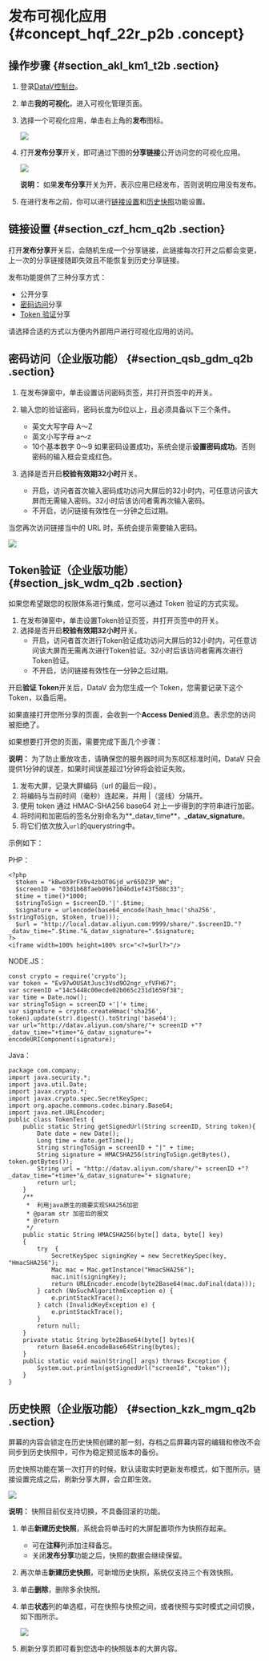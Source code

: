 # 发布可视化应用 {#concept_hqf_22r_p2b .concept}

## 操作步骤 {#section_akl_km1_t2b .section}

1.  登录[DataV控制台](https://datav.aliyun.com/)。
2.  单击**我的可视化**，进入可视化管理页面。
3.  选择一个可视化应用，单击右上角的**发布**图标。

    ![](http://static-aliyun-doc.oss-cn-hangzhou.aliyuncs.com/assets/img/16553/15343135759205_zh-CN.png)

4.  打开**发布分享**开关，即可通过下图的**分享链接**公开访问您的可视化应用。

    ![](http://static-aliyun-doc.oss-cn-hangzhou.aliyuncs.com/assets/img/16553/15343135758031_zh-CN.png)

    **说明：** 如果**发布分享**开关为开，表示应用已经发布，否则说明应用没有发布。

5.  在进行发布之前，你可以进行[链接设置](#)和[历史快照](#)功能设置。

## 链接设置 {#section_czf_hcm_q2b .section}

打开**发布分享**开关后，会随机生成一个分享链接，此链接每次打开之后都会变更，上一次的分享链接随即失效且不能恢复到历史分享链接。

发布功能提供了三种分享方式：

-   公开分享
-   [密码访问](#)分享
-   [Token 验证](#)分享

请选择合适的方式以方便内外部用户进行可视化应用的访问。

## 密码访问（企业版功能） {#section_qsb_gdm_q2b .section}

1.  在发布弹窗中，单击设置访问密码页签，并打开页签中的开关。
2.  输入您的验证密码，密码长度为6位以上，且必须具备以下三个条件。

    -   英文大写字母 A～Z
    -   英文小写字母 a～z
    -   10个基本数字 0～9
    如果密码设置成功，系统会提示**设置密码成功**。否则密码的输入框会变成红色。

3.  选择是否开启**校验有效期32小时**开关。
    -   开启，访问者首次输入密码成功访问大屏后的32小时内，可任意访问该大屏而无需输入密码。32小时后该访问者需再次输入密码。
    -   不开启，访问链接有效性在一分钟之后过期。

当您再次访问链接当中的 URL 时，系统会提示需要输入密码。

![](http://static-aliyun-doc.oss-cn-hangzhou.aliyuncs.com/assets/img/16553/15343135758033_zh-CN.png)

## Token验证（企业版功能） {#section_jsk_wdm_q2b .section}

如果您希望跟您的权限体系进行集成，您可以通过 Token 验证的方式实现。

1.  在发布弹窗中，单击设置Token验证页签，并打开页签中的开关。
2.  选择是否开启**校验有效期32小时**开关。
    -   开启，访问者首次进行Token验证成功访问大屏后的32小时内，可任意访问该大屏而无需再次进行Token验证。32小时后该访问者需再次进行Token验证。
    -   不开启，访问链接有效性在一分钟之后过期。

开启**验证 Token**开关后，DataV 会为您生成一个 Token，您需要记录下这个 Token，以备后用。

如果直接打开您所分享的页面，会收到一个**Access Denied**消息。表示您的访问被拒绝了。

如果想要打开您的页面，需要完成下面几个步骤：

**说明：** 为了防止重放攻击，请确保您的服务器时间为东8区标准时间，DataV 只会提供1分钟的误差，如果时间误差超过1分钟将会验证失败。

1.  发布大屏，记录大屏编码（url 的最后一段）。
2.  将编码与当前时间（毫秒）连起来，并用 |（竖线）分隔开。
3.  使用 token 通过 HMAC-SHA256 base64 对上一步得到的字符串进行加密。
4.  将时间和加密后的签名分别命名为**\_datav\_time**，**\_datav\_signature**。
5.  将它们依次放入`url`的querystring中。

示例如下：

PHP：

```
<?php
  $token = "kBwoX9rFX9v4zbOT0Gjd_wr65DZ3P_WW";
  $screenID = "03d1b68faeb09671046d1ef43f588c33";
  $time = time()*1000;
  $stringToSign = $screenID.'|'.$time;
  $signature = urlencode(base64_encode(hash_hmac('sha256', $stringToSign, $token, true)));
  $url = "http://local.datav.aliyun.com:9999/share/".$screenID."?_datav_time=".$time."&_datav_signature=".$signature;
?>
<iframe width=100% height=100% src="<?=$url?>"/>
```

NODE.JS：

```
const crypto = require('crypto');
var token = "Ev97wOUSAtJusc3Vsd9O2ngr_vfVFH67";
var screenID ="14c5448c00ecde02b065c231d1659f38";
var time = Date.now();
var stringToSign = screenID +'|'+ time;
var signature = crypto.createHmac('sha256', token).update(str).digest().toString('base64');
var url="http://datav.aliyun.com/share/"+ screenID +"?_datav_time="+time+"&_datav_signature="+ encodeURIComponent(signature);
```

Java：

```
package com.company;
import java.security.*;
import java.util.Date;
import javax.crypto.*;
import javax.crypto.spec.SecretKeySpec;
import org.apache.commons.codec.binary.Base64;
import java.net.URLEncoder;
public class TokenTest {
    public static String getSignedUrl(String screenID, String token){
        Date date = new Date();
        Long time = date.getTime();
        String stringToSign = screenID + "|" + time;
        String signature = HMACSHA256(stringToSign.getBytes(), token.getBytes());
        String url = "http://datav.aliyun.com/share/"+ screenID +"?_datav_time="+time+"&_datav_signature="+ signature;
        return url;
    }
    /**
     *  利用java原生的摘要实现SHA256加密
     * @param str 加密后的报文
     * @return
     */
    public static String HMACSHA256(byte[] data, byte[] key)
    {
        try  {
            SecretKeySpec signingKey = new SecretKeySpec(key, "HmacSHA256");
            Mac mac = Mac.getInstance("HmacSHA256");
            mac.init(signingKey);
            return URLEncoder.encode(byte2Base64(mac.doFinal(data)));
        } catch (NoSuchAlgorithmException e) {
            e.printStackTrace();
        } catch (InvalidKeyException e) {
            e.printStackTrace();
        }
        return null;
    }
    private static String byte2Base64(byte[] bytes){
        return Base64.encodeBase64String(bytes);
    }
    public static void main(String[] args) throws Exception {
        System.out.println(getSignedUrl("screenId", "token"));
    }
}
```

## 历史快照（企业版功能） {#section_kzk_mgm_q2b .section}

屏幕的内容会锁定在历史快照创建的那一刻，存档之后屏幕内容的编辑和修改不会同步到历史快照中，可作为稳定预览版本的备份。

历史快照功能在第一次打开的时候，默认读取实时更新发布模式，如下图所示。链接设置完成之后，刷新分享大屏，会立即生效。

![](http://static-aliyun-doc.oss-cn-hangzhou.aliyuncs.com/assets/img/16553/15343135768034_zh-CN.png)

**说明：** 快照目前仅支持切换，不具备回滚的功能。

1.  单击**新建历史快照**，系统会将单击时的大屏配置项作为快照存起来。
    -   可在**注释**列添加注释备忘。
    -   关闭**发布分享**功能之后，快照的数据会继续保留。
2.  再次单击**新建历史快照**，可新增历史快照，系统仅支持三个有效快照。
3.  单击**删除**，删除多余快照。
4.  单击**状态**列的单选框，可在快照与快照之间，或者快照与实时模式之间切换，如下图所示。

    ![](http://static-aliyun-doc.oss-cn-hangzhou.aliyuncs.com/assets/img/16553/15343135768035_zh-CN.png)

5.  刷新分享页即可看到您选中的快照版本的大屏内容。


